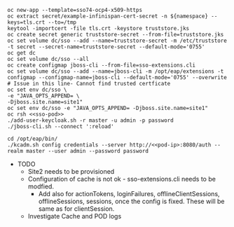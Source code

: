 ```
oc new-app --template=sso74-ocp4-x509-https
oc extract secret/example-infinispan-cert-secret -n ${namespace} --keys=tls.crt --to=/tmp
keytool -importcert -file tls.crt -keystore truststore.jks
oc create secret generic truststore-secret --from-file=truststore.jks
oc set volume dc/sso --add --name=truststore-secret -m /etc/truststore -t secret --secret-name=truststore-secret --default-mode='0755'
oc get dc
oc set volume dc/sso --all
oc create configmap jboss-cli --from-file=sso-extensions.cli
oc set volume dc/sso --add --name=jboss-cli -m /opt/eap/extensions -t configmap --configmap-name=jboss-cli --default-mode='0755' --overwrite # Issue in this line- Cannot find trusted certficate
oc set env dc/sso \
-e "JAVA_OPTS_APPEND= \
-Djboss.site.name=site1"
oc set env dc/sso -e "JAVA_OPTS_APPEND= -Djboss.site.name=site1"
oc rsh <<sso-pod>>
./add-user-keycloak.sh -r master -u admin -p password
./jboss-cli.sh --connect ':reload'

cd /opt/eap/bin/
./kcadm.sh config credentials --server http://<<pod-ip>:8080/auth --realm master --user admin --password password

```

- TODO
    - Site2 needs to be provisioned
    - Configuration of cache is not ok - sso-extensions.cli needs to be modfied. 
        - Add also for actionTokens, loginFailures, offlineClientSessions, offlineSessions, sessions, once the config is fixed. These will be same as for clientSession.
    - Investigate Cache and POD logs